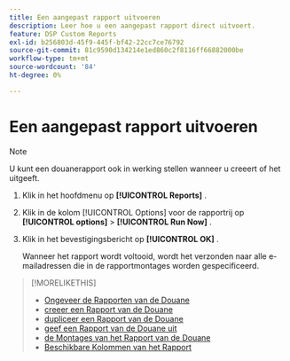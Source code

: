 ```yaml
---
title: Een aangepast rapport uitvoeren
description: Leer hoe u een aangepast rapport direct uitvoert.
feature: DSP Custom Reports
exl-id: b256803d-45f9-445f-bf42-22cc7ce76792
source-git-commit: 81c9590d134214e1ed860c2f8116ff66882000be
workflow-type: tm+mt
source-wordcount: '84'
ht-degree: 0%

---
```


# Een aangepast rapport uitvoeren

>[!NOTE]
>
>U kunt een douanerapport ook in werking stellen wanneer u [ ](report-create.md) creeert of [ ](report-edit.md) het uitgeeft.

1. Klik in het hoofdmenu op **[!UICONTROL Reports]** .

1. Klik in de kolom [!UICONTROL Options] voor de rapportrij op **[!UICONTROL options]** > **[!UICONTROL Run Now]** .

1. Klik in het bevestigingsbericht op **[!UICONTROL OK]** .

   Wanneer het rapport wordt voltooid, wordt het verzonden naar alle e-mailadressen die in de rapportmontages worden gespecificeerd.

>[!MORELIKETHIS]
>
>* [ Ongeveer de Rapporten van de Douane ](/help/dsp/reports/report-about.md)
>* [ creeer een Rapport van de Douane ](/help/dsp/reports/report-create.md)
>* [ dupliceer een Rapport van de Douane ](/help/dsp/reports/report-copy.md)
>* [ geef een Rapport van de Douane uit ](/help/dsp/reports/report-edit.md)
>* [ de Montages van het Rapport van de Douane ](/help/dsp/reports/report-settings.md)
>* [ Beschikbare Kolommen van het Rapport ](/help/dsp/reports/report-columns.md)
